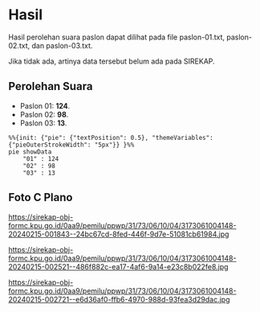 # Hasil

Hasil perolehan suara paslon dapat dilihat pada file paslon-01.txt, paslon-02.txt, dan paslon-03.txt.

Jika tidak ada, artinya data tersebut belum ada pada SIREKAP.

## Perolehan Suara

 * Paslon 01: **124**.
 * Paslon 02: **98**.
 * Paslon 03: **13**.

```mermaid
%%{init: {"pie": {"textPosition": 0.5}, "themeVariables": {"pieOuterStrokeWidth": "5px"}} }%%
pie showData
    "01" : 124
    "02" : 98
    "03" : 13
```
## Foto C Plano

https://sirekap-obj-formc.kpu.go.id/0aa9/pemilu/ppwp/31/73/06/10/04/3173061004148-20240215-001843--24bc67cd-8fed-446f-9d7e-51081cb61984.jpg

https://sirekap-obj-formc.kpu.go.id/0aa9/pemilu/ppwp/31/73/06/10/04/3173061004148-20240215-002521--486f882c-ea17-4af6-9a14-e23c8b022fe8.jpg

https://sirekap-obj-formc.kpu.go.id/0aa9/pemilu/ppwp/31/73/06/10/04/3173061004148-20240215-002721--e6d36af0-ffb6-4970-988d-93fea3d29dac.jpg
